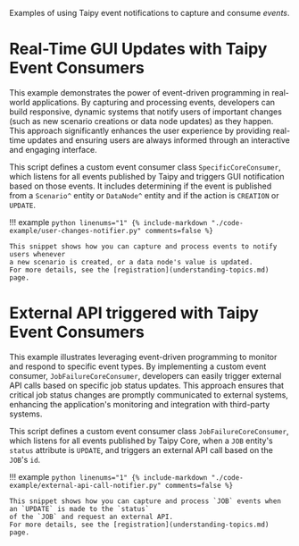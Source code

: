 Examples of using Taipy event notifications to capture and consume *events*.

# Real-Time GUI Updates with Taipy Event Consumers

This example demonstrates the power of event-driven programming in real-world applications. By
capturing and processing events, developers can build responsive, dynamic systems that notify
users of important changes (such as new scenario creations or data node updates) as they happen.
This approach significantly enhances the user experience by providing real-time updates and
ensuring users are always informed through an interactive and engaging interface.

This script defines a custom event consumer class `SpecificCoreConsumer`, which listens
for all events published by Taipy and triggers GUI notification based on those events.
It includes determining if the event is published from a `Scenario^` entity or `DataNode^` entity
and if the action is `CREATION` or `UPDATE`.

!!! example
    ```python linenums="1"
    {%
    include-markdown "./code-example/user-changes-notifier.py"
    comments=false
     %}
    ```

    This snippet shows how you can capture and process events to notify users whenever
    a new scenario is created, or a data node's value is updated.
    For more details, see the [registration](understanding-topics.md) page.

# External API triggered with Taipy Event Consumers

This example illustrates leveraging event-driven programming to monitor and respond to
specific event types. By implementing a custom event consumer, `JobFailureCoreConsumer`,
developers can easily trigger external API calls based on specific job status updates. This
approach ensures that critical job status changes are promptly communicated to external systems,
enhancing the application's monitoring and integration with third-party systems.

This script defines a custom event consumer class `JobFailureCoreConsumer`, which listens
for all events published by Taipy Core, when a `JOB` entity's `status` attribute is `UPDATE`,
and triggers an external API call based on the `JOB`'s `id`.

!!! example
    ```python linenums="1"
    {%
    include-markdown "./code-example/external-api-call-notifier.py"
    comments=false
     %}
    ```

    This snippet shows how you can capture and process `JOB` events when an `UPDATE` is made to the `status`
    of the `JOB` and request an external API.
    For more details, see the [registration](understanding-topics.md) page.

